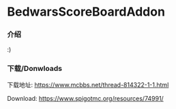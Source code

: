 # BedwarsScoreBoardAddon

### 介绍

:)

### 下载/Donwloads

下载地址: https://www.mcbbs.net/thread-814322-1-1.html

Download: https://www.spigotmc.org/resources/74991/
